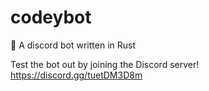 # codeybot
🧸 A discord bot written in Rust

Test the bot out by joining the Discord server!
https://discord.gg/tuetDM3D8m

